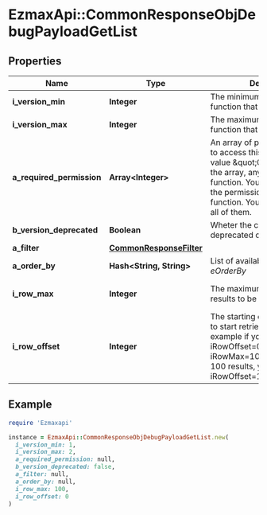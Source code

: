 # EzmaxApi::CommonResponseObjDebugPayloadGetList

## Properties

| Name | Type | Description | Notes |
| ---- | ---- | ----------- | ----- |
| **i_version_min** | **Integer** | The minimum version of the function that can be called |  |
| **i_version_max** | **Integer** | The maximum version of the function that can be called |  |
| **a_required_permission** | **Array&lt;Integer&gt;** | An array of permissions required to access this function.  If the value \&quot;0\&quot; is present in the array, anyone can call this function.  You must have one of the permission to access the function. You don&#39;t need to have all of them. |  |
| **b_version_deprecated** | **Boolean** | Wheter the current route is deprecated or not |  |
| **a_filter** | [**CommonResponseFilter**](CommonResponseFilter.md) |  |  |
| **a_order_by** | **Hash&lt;String, String&gt;** | List of available values for *eOrderBy* |  |
| **i_row_max** | **Integer** | The maximum numbers of results to be returned | [default to 10000] |
| **i_row_offset** | **Integer** | The starting element from where to start retrieving the results. For example if you started at iRowOffset&#x3D;0 and asked for iRowMax&#x3D;100, to get the next 100 results, you could specify iRowOffset&#x3D;100&amp;iRowMax&#x3D;100, | [default to 0] |

## Example

```ruby
require 'Ezmaxapi'

instance = EzmaxApi::CommonResponseObjDebugPayloadGetList.new(
  i_version_min: 1,
  i_version_max: 2,
  a_required_permission: null,
  b_version_deprecated: false,
  a_filter: null,
  a_order_by: null,
  i_row_max: 100,
  i_row_offset: 0
)
```

